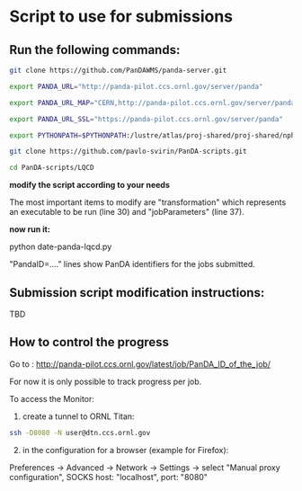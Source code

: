 # Script to use for submissions

## Run the following commands:


```bash
git clone https://github.com/PanDAWMS/panda-server.git

export PANDA_URL="http://panda-pilot.ccs.ornl.gov/server/panda"

export PANDA_URL_MAP="CERN,http://panda-pilot.ccs.ornl.gov/server/panda,https://panda-pilot.ccs.ornl.gov/server/panda"

export PANDA_URL_SSL="https://panda-pilot.ccs.ornl.gov/server/panda"

export PYTHONPATH=$PYTHONPATH:/lustre/atlas/proj-shared/proj-shared/nph109/titan-utils/pandaserver

git clone https://github.com/pavlo-svirin/PanDA-scripts.git

cd PanDA-scripts/LQCD
```


**modify the script according to your needs**

The most important items to modify are "transformation" which represents an executable to be run (line 30) and "jobParameters" (line 37).

**now run it:**


python date-panda-lqcd.py



"PandaID=….” lines show PanDA identifiers for the jobs submitted.




## Submission script modification instructions:



TBD




## How to control the progress



Go to : http://panda-pilot.ccs.ornl.gov/latest/job/PanDA_ID_of_the_job/

For now it is only possible to track progress per job.


To access the Monitor:

1) create a tunnel to ORNL Titan:

```bash
ssh -D8080 -N user@dtn.ccs.ornl.gov
```

2) in the configuration for a browser (example for Firefox):

Preferences -> Advanced -> Network -> Settings -> select "Manual proxy configuration", SOCKS host: "localhost", port: "8080"
